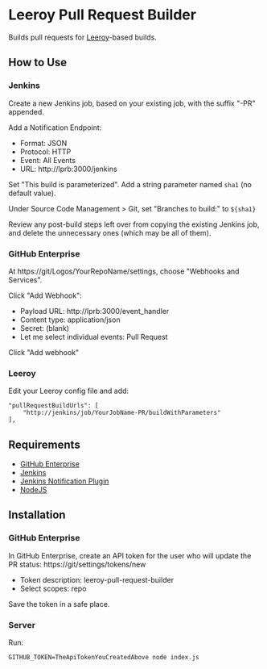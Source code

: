 # Leeroy Pull Request Builder

Builds pull requests for [Leeroy](https://github.com/LogosBible/Leeroy)-based builds.

## How to Use

### Jenkins

Create a new Jenkins job, based on your existing job, with the suffix "-PR" appended.

Add a Notification Endpoint:
* Format: JSON
* Protocol: HTTP
* Event: All Events
* URL: http://lprb:3000/jenkins

Set "This build is parameterized". Add a string parameter named `sha1` (no default value).

Under Source Code Management > Git, set "Branches to build:" to `${sha1}`

Review any post-build steps left over from copying the existing Jenkins job, and delete
the unnecessary ones (which may be all of them). 

### GitHub Enterprise

At https://git/Logos/YourRepoName/settings, choose "Webhooks and Services".

Click "Add Webhook":
* Payload URL: http://lprb:3000/event_handler
* Content type: application/json
* Secret: (blank)
* Let me select individual events: Pull Request

Click "Add webhook"

### Leeroy

Edit your Leeroy config file and add:

```
"pullRequestBuildUrls": [ 
	"http://jenkins/job/YourJobName-PR/buildWithParameters"  
], 
```

## Requirements

* [GitHub Enterprise](https://enterprise.github.com/)
* [Jenkins](http://jenkins-ci.org/)
* [Jenkins Notification Plugin](https://wiki.jenkins-ci.org/display/JENKINS/Notification+Plugin)
* [NodeJS](https://nodejs.org/)

## Installation

### GitHub Enterprise

In GitHub Enterprise, create an API token for the user who will update the PR status:
https://git/settings/tokens/new
* Token description: leeroy-pull-request-builder
* Select scopes: repo 

Save the token in a safe place.

### Server

Run:

```
GITHUB_TOKEN=TheApiTokenYouCreatedAbove node index.js
```
